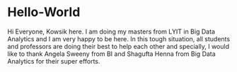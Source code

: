 # Hello-World

Hi Everyone,
Kowsik here. I am doing my masters from LYIT in Big Data Analytics and I am very happy to be here. In this tough situation, all students and professors are doing their best
to help each other and specially, I would like to thank Angela Sweeny from BI and Shagufta Henna from Big Data Analytics for their super efforts.
